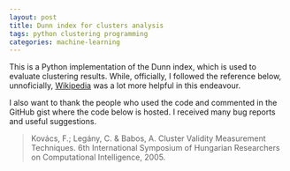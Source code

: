 ```yaml
---
layout: post
title: Dunn index for clusters analysis
tags: python clustering programming
categories: machine-learning
---
```


This is a Python implementation of the Dunn index, which is used to evaluate clustering results. While, officially, I followed the reference below, unnoficially, [Wikipedia](https://en.wikipedia.org/wiki/Dunn_index) was a lot more helpful in this endeavour.

I also want to thank the people who used the code and commented in the GitHub gist where the code below is hosted. I received many bug reports and useful suggestions.

> Kovács, F.; Legány, C. & Babos, A. Cluster Validity Measurement Techniques. 6th International Symposium of Hungarian Researchers on Computational Intelligence, 2005.

<script src="https://gist.github.com/douglasrizzo/cd7e792ff3a2dcaf27f6.js"></script>
